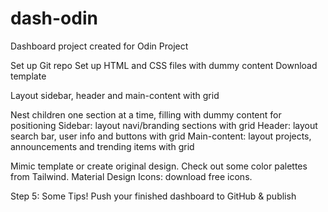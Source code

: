 # dash-odin
Dashboard project created for Odin Project

Set up Git repo
Set up HTML and CSS files with dummy content
Download template

Layout sidebar, header and main-content with grid

Nest children one section at a time, filling with dummy content for positioning
Sidebar: layout navi/branding sections with grid
Header: layout search bar, user info and buttons with grid
Main-content: layout projects, announcements and trending items with grid

Mimic template or create original design.
Check out some color palettes from Tailwind.
Material Design Icons: download free icons.

Step 5: Some Tips!
Push your finished dashboard to GitHub & publish

